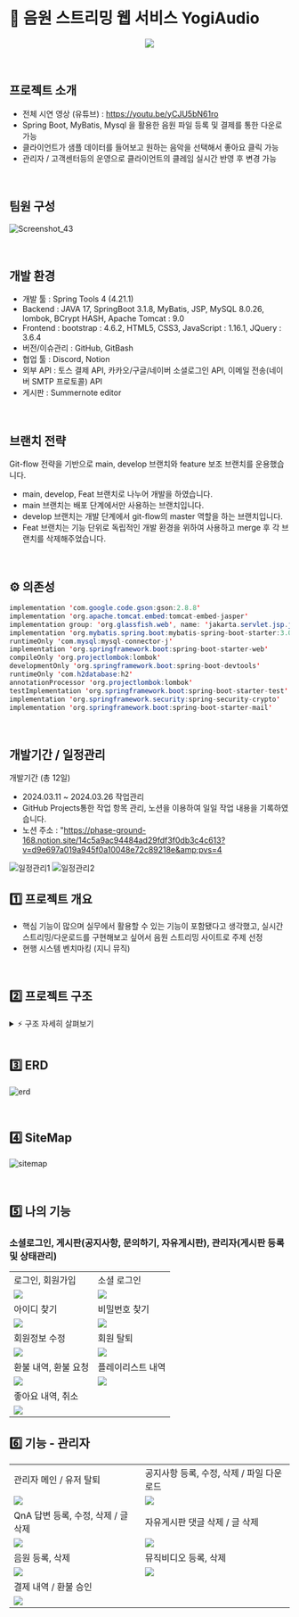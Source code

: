 # 🎵 음원 스트리밍 웹 서비스 YogiAudio
<p align="center">
  <img src="https://github.com/songkidong/YogiAudio/assets/141198018/ee34ce45-dfd1-4fb5-9ece-6f9217d3132f">
</p>

<br>

## 프로젝트 소개
- 전체 시연 영상 (유튜브) : https://youtu.be/yCJU5bN61ro
- Spring Boot, MyBatis, Mysql 을 활용한 음원 파일 등록 및 결제를 통한 다운로 가능
- 클라이언트가 샘플 데이터를 들어보고 원하는 음악을 선택해서 좋아요 클릭 가능
- 관리자 / 고객센터등의 운영으로 클라이언트의 클레임 실시간 반영 후 변경 가능

<br>

## 팀원 구성
![Screenshot_43](https://github.com/songkidong/YogiAudio/assets/136422040/0be06d5a-383f-4595-a4a4-0d089e3b51b7)

<br>

## 개발 환경
- 개발 툴 : Spring Tools 4 (4.21.1)
- Backend : JAVA 17, SpringBoot 3.1.8, MyBatis, JSP, MySQL 8.0.26, lombok, BCrypt HASH, Apache Tomcat : 9.0
- Frontend : bootstrap : 4.6.2, HTML5, CSS3, JavaScript : 1.16.1, JQuery : 3.6.4
- 버전/이슈관리 : GitHub, GitBash
- 협업 툴 : Discord, Notion
- 외부 API : 토스 결제 API, 카카오/구글/네이버 소셜로그인 API, 이메일 전송(네이버 SMTP 프로토콜) API
- 게시판 : Summernote editor

<br>

## 브랜치 전략
Git-flow 전략을 기반으로 main, develop 브랜치와 feature 보조 브랜치를 운용했습니다.
- main, develop, Feat 브랜치로 나누어 개발을 하였습니다.
- main 브랜치는 배포 단계에서만 사용하는 브랜치입니다.
- develop 브랜치는 개발 단계에서 git-flow의 master 역할을 하는 브랜치입니다.
- Feat 브랜치는 기능 단위로 독립적인 개발 환경을 위하여 사용하고 merge 후 각 브랜치를 삭제해주었습니다.

<br>

## ⚙ 의존성
```java
implementation 'com.google.code.gson:gson:2.8.8'
implementation 'org.apache.tomcat.embed:tomcat-embed-jasper'
implementation group: 'org.glassfish.web', name: 'jakarta.servlet.jsp.jstl', version: '2.0.0'
implementation 'org.mybatis.spring.boot:mybatis-spring-boot-starter:3.0.3'
runtimeOnly 'com.mysql:mysql-connector-j'
implementation 'org.springframework.boot:spring-boot-starter-web'
compileOnly 'org.projectlombok:lombok'
developmentOnly 'org.springframework.boot:spring-boot-devtools'
runtimeOnly 'com.h2database:h2'
annotationProcessor 'org.projectlombok:lombok'
testImplementation 'org.springframework.boot:spring-boot-starter-test'
implementation 'org.springframework.security:spring-security-crypto'
implementation 'org.springframework.boot:spring-boot-starter-mail'
```	

<br>

## 개발기간 / 일정관리
개발기간 (총 12일)</p>
- 2024.03.11 ~ 2024.03.26
작업관리
- GitHub Projects통한 작업 항목 관리, 노션을 이용하여 일일 작업 내용을 기록하였습니다.
- 노션 주소 : "https://phase-ground-168.notion.site/14c5a9ac94484ad29fdf3f0db3c4c613?v=d9e697a019a945f0a10048e72c89218e&amp;pvs=4

![일정관리1](https://github.com/songkidong/YogiAudio/assets/141198018/acf3ef69-3f4c-4379-8353-40e6b3def14d)
![일정관리2](https://github.com/songkidong/YogiAudio/assets/141198018/83b0141b-42c8-46ae-9568-11b130cd9470)

## 1️⃣ 프로젝트 개요
* 핵심 기능이 많으며 실무에서 활용할 수 있는 기능이 포함됐다고 생각했고, 실시간 스트리밍/다운로드를 구현해보고 싶어서 음원 스트리밍 사이트로 주제 선정
* 현행 시스템 벤치마킹 (지니 뮤직)

<br>

## 2️⃣ 프로젝트 구조

<details>
    <summary>⚡️ 구조 자세히 살펴보기</summary>

    📦src
     ┗ 📂main
       ┣ 📂java
       ┃ ┗ 📂com
       ┃   ┗ 📂project3
       ┃     ┗ 📂yogiaudio
       ┃       ┣ 📂config
       ┃       ┣ 📂controller
       ┃       ┣ 📂dto
       ┃       ┣ 📂filedb
       ┃       ┣ 📂handler
       ┃       ┃ ┗ 📂exception
       ┃       ┣ 📂repository
       ┃       ┃ ┗ 📂entity
       ┃       ┃ ┗ 📂interfaces       
       ┃       ┣ 📂service
       ┃       ┗ 📂util
       ┃       
       ┣ 📂resources
       ┃ ┣ 📂db
       ┃ ┣ 📂mapper
       ┃ ┗ 📂static
       ┃   ┣ 📂album
       ┃   ┣ 📂assets
       ┃   ┣ 📂banner
       ┃   ┣ 📂css
       ┃   ┣ 📂favicon
       ┃   ┣ 📂img
       ┃   ┣ 📂js
       ┃   ┣ 📂logo       
       ┃   ┣ 📂main
       ┃   ┗ 📂music
       ┃       
       ┗ 📂webapp
         ┗ 📂WEB-INF
           ┗ 📂view
             ┣ 📂admin
             ┣ 📂board
             ┣ 📂layout
             ┣ 📂product             
             ┗ 📂user          


</details>

<br>

## 3️⃣ ERD
![erd](https://github.com/songkidong/YogiAudio/assets/141198018/9bae477b-bbfa-4ff0-9e1d-614473974c61)

<br>

## 4️⃣ SiteMap
![sitemap](https://github.com/songkidong/YogiAudio/assets/141198018/433c4c3d-d4e5-40d2-97c6-93952974931f)

<br>

## 5️⃣ 나의 기능 
### 소셜로그인, 게시판(공지사항, 문의하기, 자유게시판), 관리자(게시판 등록 및 상태관리)
<table>
    <tr>
        <td>로그인, 회원가입</td>
        <td>소셜 로그인</td>
    </tr>
    <tr>
        <td><img src="https://github.com/songkidong/YogiAudio/assets/141198018/695146ca-b48f-417d-b90b-7974a1f2f3ce"></td>
        <td><img src="https://github.com/songkidong/YogiAudio/assets/141198018/4d1fdfc3-275e-4ee6-a85b-8de8c415ecb4"></td>
    </tr>
    <tr>
        <td>아이디 찾기</td>
        <td>비밀번호 찾기</td>
    </tr>
    <tr>
        <td><img src="https://github.com/songkidong/YogiAudio/assets/141198018/4fa8172c-5b82-45d6-b4d4-2d42aaa60304"></td>
        <td><img src="https://github.com/songkidong/YogiAudio/assets/141198018/bd9fd107-57aa-4265-b771-474ae387ad60"></td>
    </tr>
    <tr>
        <td>회원정보 수정</td>
        <td>회원 탈퇴</td>
    </tr>
    <tr>
        <td><img src="https://github.com/songkidong/YogiAudio/assets/141198018/39af311b-2eab-450f-af0f-1c43c19b9887"></td>
        <td><img src="https://github.com/songkidong/YogiAudio/assets/141198018/258ecf33-38db-46c0-b596-0011ab4c5f39"></td>
    </tr>
    <tr>
        <td>환불 내역, 환불 요청</td>
        <td>플레이리스트 내역</td>
    </tr>
    <tr>
        <td><img src="https://github.com/songkidong/YogiAudio/assets/141198018/1c60e883-5cfc-4a60-aba0-4c87aab85045"></td>
        <td><img src="https://github.com/songkidong/YogiAudio/assets/141198018/1f6c124b-d3a9-4ecd-a390-3a51294e24f5"></td>
    </tr>
    <tr>
        <td>좋아요 내역, 취소</td>
    </tr>
    <tr>
        <td><img src="https://github.com/songkidong/YogiAudio/assets/141198018/27477160-5223-4cff-8ff8-b7e87cc09c15"></td>
    </tr>
</table>

## 6️⃣ 기능 - 관리자

<table>
    <tr>
        <td>관리자 메인 / 유저 탈퇴</td>
        <td>공지사항 등록, 수정, 삭제 / 파일 다운로드</td>
    </tr>
    <tr>
        <td><img src="https://github.com/songkidong/YogiAudio/assets/136421972/30697896-2a44-4828-ab47-267db8bf236b"></td>
        <td><img src="https://github.com/songkidong/YogiAudio/assets/136421972/f81384fd-75aa-4e1a-b172-54633da9d611"></td>
    </tr>
    <tr>
        <td>QnA 답변 등록, 수정, 삭제 / 글 삭제</td>
        <td>자유게시판 댓글 삭제 / 글 삭제</td>
    </tr>
    <tr>
        <td><img src="https://github.com/songkidong/YogiAudio/assets/136421972/638ddee3-3666-4452-b03e-52fd41f7dd34"></td>
        <td><img src="https://github.com/songkidong/YogiAudio/assets/136421972/2b2238d4-aafe-47d6-bba2-8565b8d5c36c"></td>
    </tr>
    <tr>
        <td>음원 등록, 삭제</td>
        <td>뮤직비디오 등록, 삭제</td>
    </tr>
    <tr>
        <td><img src="https://github.com/songkidong/YogiAudio/assets/136421972/90dac9df-4616-44fe-9cdd-7f6adc820820"></td>
        <td><img src="https://github.com/songkidong/YogiAudio/assets/136421972/ff99e2bc-74a3-422c-beb8-413ec1c527f9"></td>
    </tr>
    <tr>
        <td>결제 내역 / 환불 승인</td>
    </tr>
    <tr>
        <td><img src="https://github.com/songkidong/YogiAudio/assets/136421972/0472904b-7e09-40b3-b14a-4c0a52570241"></td>
    </tr>
</table>


